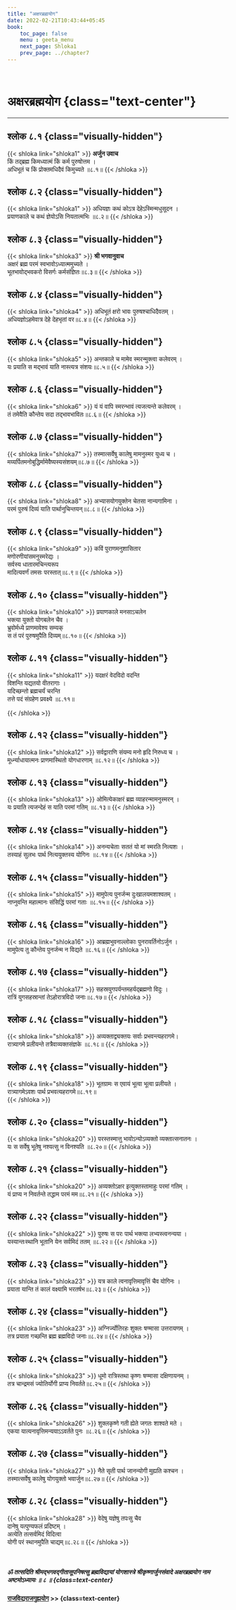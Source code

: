 ```yaml
---
title: "अक्षरब्रह्मयोग"
date: 2022-02-21T10:43:44+05:45
book:
    toc_page: false
    menu : geeta_menu
    next_page: Shloka1
    prev_page: ../chapter7
---
```


<br/>

# अक्षरब्रह्मयोग {class="text-center"}

---

## श्लोक ८.१ {class="visually-hidden"}

{{< shloka  link="shloka1" >}}
**अर्जुन उवाच**    
किं तद्ब्रह्म किमध्यात्मं किं कर्म पुरुषोत्तम ।  
अधिभूतं च किं प्रोक्तमधिदैवं किमुच्यते ॥८.१॥
{{< /shloka >}}


## श्लोक ८.२ {class="visually-hidden"}
{{< shloka  link="shloka1" >}}
अधियज्ञः कथं कोऽत्र देहेऽस्मिन्मधुसूदन ।  
प्रयाणकाले च कथं ज्ञेयोऽसि नियतात्मभिः ॥८.२॥
{{< /shloka >}}


## श्लोक ८.३ {class="visually-hidden"}
{{< shloka  link="shloka3" >}}
**श्री भगवानुवाच**  
अक्षरं ब्रह्म परमं स्वभावोऽध्यात्ममुच्यते ।  
भूतभावोद्भवकरो विसर्गः कर्मसंज्ञितः॥८.३॥
{{< /shloka >}}


## श्लोक ८.४ {class="visually-hidden"}
{{< shloka  link="shloka4" >}}
अधिभूतं क्षरो भावः पुरुषश्चाधिदैवतम् ।  
अधियज्ञोऽहमेवात्र देहे देहभृतां वर॥८.४॥
{{< /shloka >}}


## श्लोक ८.५ {class="visually-hidden"}
{{< shloka  link="shloka5" >}}
अन्तकाले च मामेव स्मरन्मुक्त्वा कलेवरम् ।  
यः प्रयाति स मद्भावं याति नास्त्यत्र संशयः॥८.५॥
{{< /shloka >}}


## श्लोक ८.६ {class="visually-hidden"}
{{< shloka  link="shloka6" >}}
यं यं वापि स्मरन्भावं त्यजत्यन्ते कलेवरम् ।  
तं तमेवैति कौन्तेय सदा तद्भावभावितः॥८.६॥
{{< /shloka >}}


## श्लोक ८.७ {class="visually-hidden"}
{{< shloka  link="shloka7" >}}
तस्मात्सर्वेषु कालेषु मामनुस्मर युध्य च ।  
मय्यर्पितमनोबुद्धिर्मामेवैष्यस्यसंशयम्॥८.७॥
{{< /shloka >}}


## श्लोक ८.८ {class="visually-hidden"} 
{{< shloka  link="shloka8" >}}
अभ्यासयोगयुक्तेन चेतसा नान्यगामिना ।   
परमं पुरुषं दिव्यं याति पार्थानुचिन्तयन्॥८.८॥
{{< /shloka >}}


## श्लोक ८.९ {class="visually-hidden"}
{{< shloka  link="shloka9" >}}
कविं पुराणमनुशासितार  
मणोरणीयांसमनुस्मरेद्यः ।   
सर्वस्य धातारमचिन्त्यरूप  
मादित्यवर्णं तमसः परस्तात्॥८.९॥
{{< /shloka >}}

## श्लोक ८.१० {class="visually-hidden"}
{{< shloka  link="shloka10" >}}
प्रयाणकाले मनसाऽचलेन  
भक्त्या युक्तो योगबलेन चैव ।    
भ्रुवोर्मध्ये प्राणमावेश्य सम्यक्   
स तं परं पुरुषमुपैति दिव्यम्॥८.१०॥
{{< /shloka >}}


## श्लोक ८.११ {class="visually-hidden"}
{{< shloka  link="shloka11" >}}
यदक्षरं वेदविदो वदन्ति  
विशन्ति यद्यतयो वीतरागाः ।    
यदिच्छन्तो ब्रह्मचर्यं चरन्ति  
तत्ते पदं संग्रहेण प्रवक्ष्ये ॥८.११॥

{{< /shloka >}}


## श्लोक ८.१२ {class="visually-hidden"}
{{< shloka  link="shloka12" >}}
सर्वद्वाराणि संयम्य मनो हृदि निरुध्य च ।  
मूर्ध्न्याधायात्मनः प्राणमास्थितो योगधारणाम् ॥८.१२॥
{{< /shloka >}}


## श्लोक ८.१३ {class="visually-hidden"}
{{< shloka  link="shloka13" >}}
ओमित्येकाक्षरं ब्रह्म व्याहरन्मामनुस्मरन् ।  
यः प्रयाति त्यजन्देहं स याति परमां गतिम् ॥८.१३॥
{{< /shloka >}}

## श्लोक ८.१४ {class="visually-hidden"}
{{< shloka  link="shloka14" >}}
अनन्यचेताः सततं यो मां स्मरति नित्यशः ।  
तस्याहं सुलभः पार्थ नित्ययुक्तस्य योगिनः ॥८.१४॥
{{< /shloka >}}

## श्लोक ८.१५ {class="visually-hidden"}
{{< shloka  link="shloka15" >}}
मामुपेत्य पुनर्जन्म दुःखालयमशाश्वतम् ।  
नाप्नुवन्ति महात्मानः संसिद्धिं परमां गताः ॥८.१५॥
{{< /shloka >}}

## श्लोक ८.१६ {class="visually-hidden"}
{{< shloka  link="shloka16" >}}
आब्रह्मभुवनाल्लोकाः पुनरावर्तिनोऽर्जुन ।  
मामुपेत्य तु कौन्तेय पुनर्जन्म न विद्यते ॥८.१६॥
{{< /shloka >}}

## श्लोक ८.१७ {class="visually-hidden"}
{{< shloka  link="shloka17" >}}
सहस्रयुगपर्यन्तमहर्यद्ब्रह्मणो विदुः ।  
रात्रिं युगसहस्रान्तां तेऽहोरात्रविदो जनाः॥८.१७॥
{{< /shloka >}}


## श्लोक ८.१८ {class="visually-hidden"}
{{< shloka  link="shloka18" >}}
अव्यक्ताद्व्यक्तयः सर्वाः प्रभवन्त्यहरागमे।  
रात्र्यागमे प्रलीयन्ते तत्रैवाव्यक्तसंज्ञके ॥८.१८॥
{{< /shloka >}}

## श्लोक ८.१९ {class="visually-hidden"}
{{< shloka  link="shloka18" >}}
भूतग्रामः स एवायं भूत्वा भूत्वा प्रलीयते ।  
रात्र्यागमेऽवशः पार्थ प्रभवत्यहरागमे॥८.१९॥  
{{< /shloka >}}

## श्लोक ८.२० {class="visually-hidden"}
{{< shloka  link="shloka20" >}}
परस्तस्मात्तु भावोऽन्योऽव्यक्तो व्यक्तात्सनातनः ।  
यः स सर्वेषु भूतेषु नश्यत्सु न विनश्यति ॥८.२०॥ 
{{< /shloka >}}

## श्लोक ८.२१ {class="visually-hidden"}
{{< shloka  link="shloka20" >}}
अव्यक्तोऽक्षर इत्युक्तस्तामाहुः परमां गतिम् ।  
यं प्राप्य न निवर्तन्ते तद्धाम परमं मम॥८.२१॥
{{< /shloka >}}

## श्लोक ८.२२ {class="visually-hidden"}
{{< shloka  link="shloka22" >}}
पुरुषः स परः पार्थ भक्त्या लभ्यस्त्वनन्यया ।  
यस्यान्तःस्थानि भूतानि येन सर्वमिदं ततम् ॥८.२२॥
{{< /shloka >}}


## श्लोक ८.२३ {class="visually-hidden"}
{{< shloka  link="shloka23" >}}
यत्र काले त्वनावृत्तिमावृत्तिं चैव योगिनः ।    
प्रयाता यान्ति तं कालं वक्ष्यामि भरतर्षभ॥८.२३॥
{{< /shloka >}}

## श्लोक ८.२४ {class="visually-hidden"}
{{< shloka  link="shloka23" >}}
अग्निर्ज्योतिरहः शुक्लः षण्मासा उत्तरायणम् ।  
तत्र प्रयाता गच्छन्ति ब्रह्म ब्रह्मविदो जनाः॥८.२४॥
{{< /shloka >}}

## श्लोक ८.२५ {class="visually-hidden"}
{{< shloka  link="shloka23" >}}
धूमो रात्रिस्तथा कृष्णः षण्मासा दक्षिणायनम् ।    
तत्र चान्द्रमसं ज्योतिर्योगी प्राप्य निवर्तते॥८.२५॥
{{< /shloka >}}

## श्लोक ८.२६ {class="visually-hidden"}
{{< shloka  link="shloka26" >}}
शुक्लकृष्णे गती ह्येते जगतः शाश्वते मते ।    
एकया यात्यनावृत्तिमन्ययाऽऽवर्तते पुनः ॥८.२६॥
{{< /shloka >}}

## श्लोक ८.२७ {class="visually-hidden"}
{{< shloka  link="shloka27" >}}
नैते सृती पार्थ जानन्योगी मुह्यति कश्चन ।    
तस्मात्सर्वेषु कालेषु योगयुक्तो भवार्जुन॥८.२७॥
{{< /shloka >}}

## श्लोक ८.२८ {class="visually-hidden"}
{{< shloka  link="shloka28" >}}
वेदेषु यज्ञेषु तपःसु चैव  
दानेषु यत्पुण्यफलं प्रदिष्टम् ।  
अत्येति तत्सर्वमिदं विदित्वा  
योगी परं स्थानमुपैति चाद्यम्॥८.२८॥
{{< /shloka >}}

</br>

##### ॐ तत्सदिति श्रीमद्भगवद्गीतासूपनिषत्सु ब्रह्मविद्यायां योगशास्त्रे श्रीकृष्णार्जुनसंवादे  अक्षरब्रह्मयोग नाम अष्टमोऽध्यायः ॥ ८ ॥ {class=text-center}

#### [राजविद्यराजगुह्ययोग](../chapter9)  >> {class=text-center}

